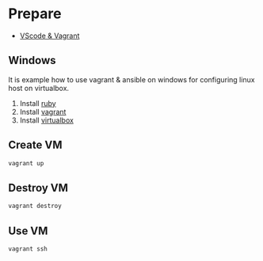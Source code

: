 # Prepare

* [VScode & Vagrant](https://www.goncharov.xyz/it/vscode.html)

## Windows

It is example how to use vagrant & ansible on windows for configuring linux host on virtualbox.

1. Install [ruby](https://github.com/oneclick/rubyinstaller2/releases/download/rubyinstaller-2.4.3-1/rubyinstaller-2.4.3-1-x64.exe)
2. Install [vagrant](https://releases.hashicorp.com/vagrant/2.0.1/vagrant_2.0.1_x86_64.msi) 
3. Install [virtualbox](http://download.virtualbox.org/virtualbox/5.2.2/VirtualBox-5.2.2-119230-Win.exe)

## Create VM

```bash
vagrant up
```

## Destroy VM

```bash
vagrant destroy
```

## Use VM

```bash
vagrant ssh
```
